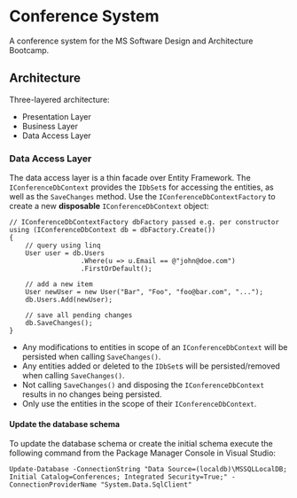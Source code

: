 # Conference System
A conference system for the MS Software Design and Architecture Bootcamp.

## Architecture
Three-layered architecture:

* Presentation Layer
* Business Layer
* Data Access Layer

### Data Access Layer
The data access layer is a thin facade over Entity Framework.
The `IConferenceDbContext` provides the `IDbSet`s for accessing the entities, as well as the `SaveChanges` method.
Use the `IConferenceDbContextFactory` to create a new **disposable** `IConferenceDbContext` object:

```
// IConferenceDbContextFactory dbFactory passed e.g. per constructor
using (IConferenceDbContext db = dbFactory.Create())
{
    // query using linq
    User user = db.Users
                  .Where(u => u.Email == @"john@doe.com")
                  .FirstOrDefault();

    // add a new item
    User newUser = new User("Bar", "Foo", "foo@bar.com", "...");
    db.Users.Add(newUser);

    // save all pending changes
    db.SaveChanges();
}
```

* Any modifications to entities in scope of an `IConferenceDbContext` will be persisted when calling `SaveChanges()`.
* Any entities added or deleted to the `IDbSet`s will be persisted/removed when calling `SaveChanges()`.
* Not calling `SaveChanges()` and disposing the `IConferenceDbContext` results in no changes being persisted.
* Only use the entities in the scope of their `IConferenceDbContext`.

#### Update the database schema
To update the database schema or create the initial schema execute the following command from the Package Manager Console in Visual Studio:
```
Update-Database -ConnectionString "Data Source=(localdb)\MSSQLLocalDB; Initial Catalog=Conferences; Integrated Security=True;" -ConnectionProviderName "System.Data.SqlClient"
```
